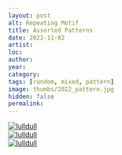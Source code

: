 ```yaml
---
layout: post
alt: Repeating Motif
title: Assorted Patterns
date: 2022-11-02
artist: 
loc: 
author: 
year: 
category: 
tags: [random, mixed, pattern]
image: thumbs/2022_pattern.jpg
hidden: false
permalink:
---
```





<div class="post_image">
	<a href="{{ site.baseurl }}/images/posts/2022_pattern/001.jpg" target="_blank">
	<img src="{{ site.baseurl }}/images/posts/2022_pattern/001.jpg" alt="lulldull"></a>
</div>

<div class="post_image">
	<a href="{{ site.baseurl }}/images/posts/2022_pattern/002.jpg" target="_blank">
	<img src="{{ site.baseurl }}/images/posts/2022_pattern/002.jpg" alt="lulldull"></a>
</div>

<div class="post_image">
	<a href="{{ site.baseurl }}/images/posts/2022_pattern/003.jpg" target="_blank">
	<img src="{{ site.baseurl }}/images/posts/2022_pattern/003.jpg" alt="lulldull"></a>
</div>